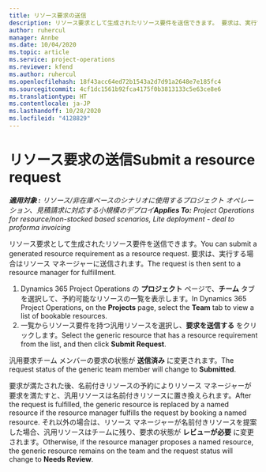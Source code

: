 ```yaml
---
title: リソース要求の送信
description: リソース要求として生成されたリソース要件を送信できます。 要求は、実行する場合はリソース マネージャーに送信されます。
author: ruhercul
manager: Annbe
ms.date: 10/04/2020
ms.topic: article
ms.service: project-operations
ms.reviewer: kfend
ms.author: ruhercul
ms.openlocfilehash: 18f43acc64ed72b1543a2d7d91a2648e7e185fc4
ms.sourcegitcommit: 4cf1dc1561b92fca4175f0b3813133c5e63ce8e6
ms.translationtype: HT
ms.contentlocale: ja-JP
ms.lasthandoff: 10/28/2020
ms.locfileid: "4128829"
---
```

# <a name="submit-a-resource-request"></a><span data-ttu-id="07054-104">リソース要求の送信</span><span class="sxs-lookup"><span data-stu-id="07054-104">Submit a resource request</span></span>

<span data-ttu-id="07054-105">_**適用対象 :** リソース/非在庫ベースのシナリオに使用するプロジェクト オペレーション、見積請求に対応する小規模のデプロイ_</span><span class="sxs-lookup"><span data-stu-id="07054-105">_**Applies To:** Project Operations for resource/non-stocked based scenarios, Lite deployment - deal to proforma invoicing_</span></span>

<span data-ttu-id="07054-106">リソース要求として生成されたリソース要件を送信できます。</span><span class="sxs-lookup"><span data-stu-id="07054-106">You can submit a generated resource requirement as a resource request.</span></span> <span data-ttu-id="07054-107">要求は、実行する場合はリソース マネージャーに送信されます。</span><span class="sxs-lookup"><span data-stu-id="07054-107">The request is then sent to a resource manager for fulfillment.</span></span>

1. <span data-ttu-id="07054-108">Dynamics 365 Project Operations の **プロジェクト** ページで、**チーム** タブを選択して、予約可能なリソースの一覧を表示します。</span><span class="sxs-lookup"><span data-stu-id="07054-108">In Dynamics 365 Project Operations, on the **Projects** page, select the **Team** tab to view a list of bookable resources.</span></span> 
2. <span data-ttu-id="07054-109">一覧からリソース要件を持つ汎用リソースを選択し、**要求を送信する** をクリックします。</span><span class="sxs-lookup"><span data-stu-id="07054-109">Select the generic resource that has a resource requirement from the list, and then click **Submit Request**.</span></span>

<span data-ttu-id="07054-110">汎用要求チーム メンバーの要求の状態が **送信済み** に変更されます。</span><span class="sxs-lookup"><span data-stu-id="07054-110">The request status of the generic team member will change to **Submitted**.</span></span>

<span data-ttu-id="07054-111">要求が満たされた後、名前付きリソースの予約によりリソース マネージャーが要求を満たすと、汎用リソースは名前付きリソースに置き換えられます。</span><span class="sxs-lookup"><span data-stu-id="07054-111">After the request is fulfilled, the generic resource is replaced by a named resource if the resource manager fulfills the request by booking a named resource.</span></span> <span data-ttu-id="07054-112">それ以外の場合は、リソース マネージャーが名前付きリソースを提案した場合、汎用リソースはチームに残り、要求の状態が **レビューが必要** に変更されます。</span><span class="sxs-lookup"><span data-stu-id="07054-112">Otherwise, if the resource manager proposes a named resource, the generic resource remains on the team and the request status will change to **Needs Review**.</span></span>
